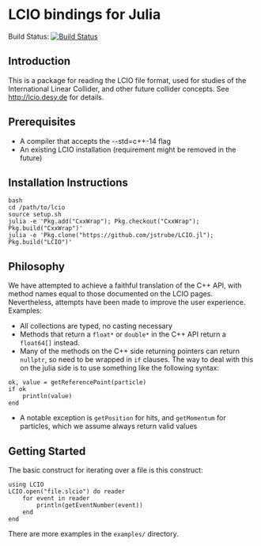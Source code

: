 LCIO bindings for Julia
=======================
Build Status: [![Build Status](https://travis-ci.org/jstrube/LCIO.jl.svg?branch=master)](https://travis-ci.org/jstrube/LCIO.jl)

Introduction
------------
This is a package for reading the LCIO file format, used for studies of the International Linear Collider, and other future collider concepts. See http://lcio.desy.de for details.

Prerequisites
-------------
 - A compiler that accepts the --std=c++-14 flag
 - An existing LCIO installation (requirement might be removed in the future)

Installation Instructions
-------------------------
```
bash
cd /path/to/lcio
source setup.sh
julia -e 'Pkg.add("CxxWrap"); Pkg.checkout("CxxWrap"); Pkg.build("CxxWrap")'
julia -e 'Pkg.clone("https://github.com/jstrube/LCIO.jl"); Pkg.build("LCIO")'
```

Philosophy
----------
We have attempted to achieve a faithful translation of the C++ API, with method names equal to those documented on the LCIO pages. Nevertheless, attempts have been made to improve the user experience.
Examples:
 - All collections are typed, no casting necessary
 - Methods that return a `float*` or `double*` in the C++ API return a `float64[]` instead.
 - Many of the methods on the C++ side returning pointers can return `nullptr`, so need to be wrapped in `if` clauses. The way to deal with this on the julia side is to use something like the following syntax:
 
 ```
 ok, value = getReferencePoint(particle)
 if ok
     println(value)
end
```
 - A notable exception is `getPosition` for hits, and `getMomentum` for particles, which we assume always return valid values

Getting Started
---------------
The basic construct for iterating over a file is this construct:
```
using LCIO
LCIO.open("file.slcio") do reader
    for event in reader
        println(getEventNumber(event))
    end
end
```
There are more examples in the `examples/` directory.
